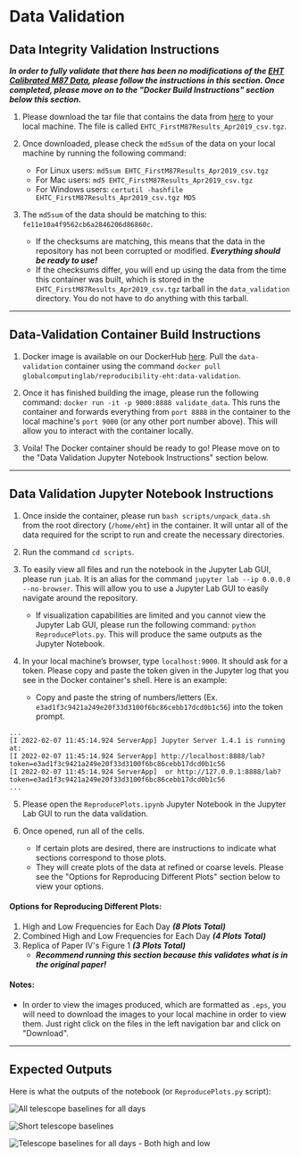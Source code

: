 # Data Validation

## Data Integrity Validation Instructions

**_In order to fully validate that there has been no modifications of the [EHT Calibrated M87 Data](https://datacommons.cyverse.org/browse/iplant/home/shared/commons_repo/curated/EHTC_FirstM87Results_Apr2019), please follow the instructions in this section. Once completed, please move on to the "Docker Build Instructions" section below this section._**

1. Please download the tar file that contains the data from [here](https://datacommons.cyverse.org/browse/iplant/home/shared/commons_repo/curated/EHTC_FirstM87Results_Apr2019/EHTC_FirstM87Results_Apr2019_csv.tgz) to your local machine. The file is called `EHTC_FirstM87Results_Apr2019_csv.tgz`. 

2. Once downloaded, please check the `md5sum` of the data on your local machine by running the following command: 
   * For Linux users: `md5sum EHTC_FirstM87Results_Apr2019_csv.tgz`
   * For Mac users:  `md5 EHTC_FirstM87Results_Apr2019_csv.tgz`
   * For Windows users: `certutil -hashfile EHTC_FirstM87Results_Apr2019_csv.tgz MD5`

3. The `md5sum` of the data should be matching to this: `fe11e10a4f9562cb6a2846206d86860c`. 
   * If the checksums are matching, this means that the data in the repository has not been corrupted or modified. **_Everything should be ready to use!_**
   * If the checksums differ, you will end up using the data from the time this container was built, which is stored in the `EHTC_FirstM87Results_Apr2019_csv.tgz` tarball in the `data_validation` directory. You do not have to do anything with this tarball.

------------------------------------------------------------------

## Data-Validation Container Build Instructions

1. Docker image is available on our DockerHub [here](https://hub.docker.com/r/globalcomputinglab/reproducibility-eht/tags). Pull the `data-validation` container using the command `docker pull globalcomputinglab/reproducibility-eht:data-validation`.

2. Once it has finished building the image, please run the following command: `docker run -it -p 9000:8888 validate_data`. This runs the container and forwards everything from `port 8888` in the container to the local machine's `port 9000` (or any other port number above). This will allow you to interact with the container locally.

3. Voila! The Docker container should be ready to go! Please move on to the "Data Validation Jupyter Notebook Instructions" section below.

------------------------------------------------------------------

## Data Validation Jupyter Notebook Instructions
1. Once inside the container, please run `bash scripts/unpack_data.sh ` from the root directory (`/home/eht`) in the container. It will untar all of the data required for the script to run and create the necessary directories.

2. Run the command `cd scripts`. 

3. To easily view all files and run the notebook in the Jupyter Lab GUI, please run `jLab`. It is an alias for the command `jupyter lab --ip 0.0.0.0 --no-browser`. This will allow you to use a Jupyter Lab GUI to easily navigate around the repository.
   * If visualization capabilities are limited and you cannot view the Jupyter Lab GUI, please run the following command: `python ReproducePlots.py`. This will produce the same outputs as the Jupyter Notebook.

4. In your local machine’s browser, type `localhost:9000`. It should ask for a token. Please copy and paste the token given in the Jupyter log that you see in the Docker container's shell. Here is an example:
    * Copy and paste the string of numbers/letters (Ex. `e3ad1f3c9421a249e20f33d3100f6bc86cebb17dcd0b1c56`) into the token prompt.

```
...
[I 2022-02-07 11:45:14.924 ServerApp] Jupyter Server 1.4.1 is running at:
[I 2022-02-07 11:45:14.924 ServerApp] http://localhost:8888/lab?token=e3ad1f3c9421a249e20f33d3100f6bc86cebb17dcd0b1c56
[I 2022-02-07 11:45:14.924 ServerApp]  or http://127.0.0.1:8888/lab?token=e3ad1f3c9421a249e20f33d3100f6bc86cebb17dcd0b1c56
...

```


5. Please open the `ReproducePlots.ipynb` Jupyter Notebook in the Jupyter Lab GUI to run the data validation. 

6. Once opened, run all of the cells.
   - If certain plots are desired, there are instructions to indicate what sections correspond to those plots. 
   - They will create plots of the data at refined or coarse levels. Please see the "Options for Reproducing Different Plots" section below to view your options.


#### Options for Reproducing Different Plots:
1. High and Low Frequencies for Each Day _**(8 Plots Total)**_
2. Combined High and Low Frequencies for Each Day _**(4 Plots Total)**_
3. Replica of Paper IV's Figure 1 _**(3 Plots Total)**_
   - _**Recommend running this section because this validates what is in the original paper!**_


#### Notes:
* In order to view the images produced, which are formatted as `.eps`, you will need to download the images to your local machine in order to view them. Just right click on the files in the left navigation bar and click on "Download".

------------------------------------------------------------------

## Expected Outputs

Here is what the outputs of the notebook (or `ReproducePlots.py` script):

![All telescope baselines for all days](https://github.com/TauferLab/Src_EHT/blob/main/data_validation/expected_outputs/All_Frequencies.jpg)

![Short telescope baselines](https://github.com/TauferLab/Src_EHT/blob/main/data_validation/expected_outputs/Close_Up_Frequencies.jpg)

![Telescope baselines for all days - Both high and low](https://github.com/TauferLab/Src_EHT/blob/main/data_validation/expected_outputs/Reproduced_All_Days.jpg)

